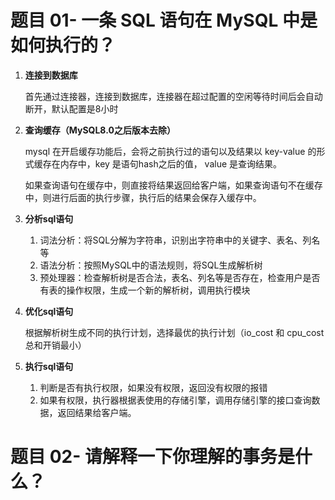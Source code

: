 # 题目 01- 一条 SQL 语句在 MySQL 中是如何执行的？

1. **连接到数据库**

    首先通过连接器，连接到数据库，连接器在超过配置的空闲等待时间后会自动断开，默认配置是8小时

2. **查询缓存（MySQL8.0之后版本去除）**

    mysql 在开启缓存功能后，会将之前执行过的语句以及结果以 key-value 的形式缓存在内存中，key 是语句hash之后的值， value 是查询结果。

    如果查询语句在缓存中，则直接将结果返回给客户端，如果查询语句不在缓存中，则进行后面的执行步骤，执行后的结果会保存入缓存中。

3. **分析sql语句**

    1. 词法分析：将SQL分解为字符串，识别出字符串中的关键字、表名、列名等
    2. 语法分析：按照MySQL中的语法规则，将SQL生成解析树
    3. 预处理器：检查解析树是否合法，表名、列名等是否存在，检查用户是否有表的操作权限，生成一个新的解析树，调用执行模块
   
4. **优化sql语句**
    
    根据解析树生成不同的执行计划，选择最优的执行计划（io_cost 和 cpu_cost 总和开销最小）

5. **执行sql语句**
    
    1. 判断是否有执行权限，如果没有权限，返回没有权限的报错
    2. 如果有权限，执行器根据表使用的存储引擎，调用存储引擎的接口查询数据，返回结果给客户端。

# 题目 02- 请解释一下你理解的事务是什么？